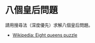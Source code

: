 # 八個皇后問題

請用搜尋法（深度優先）求解八個皇后問題。

* [Wikipedia: Eight queens puzzle](https://en.wikipedia.org/wiki/Eight_queens_puzzle)
